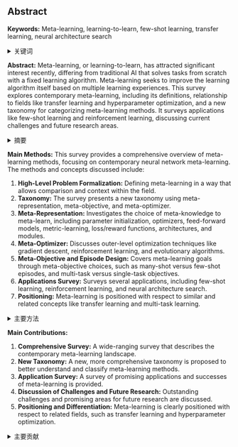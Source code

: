 ## Abstract
**Keywords:** Meta-learning, learning-to-learn, few-shot learning, transfer learning, neural architecture search

<details>
    <summary>关键词</summary>
    元学习、学习学习、小样本学习、迁移学习、神经架构搜索
</details>

**Abstract:** Meta-learning, or learning-to-learn, has attracted significant interest recently, differing from traditional AI that solves tasks from scratch with a fixed learning algorithm. Meta-learning seeks to improve the learning algorithm itself based on multiple learning experiences. This survey explores contemporary meta-learning, including its definitions, relationship to fields like transfer learning and hyperparameter optimization, and a new taxonomy for categorizing meta-learning methods. It surveys applications like few-shot learning and reinforcement learning, discussing current challenges and future research areas.

<details>
    <summary>摘要</summary>
    元学习或学习-去-学习最近引起了极大的关注，它不同于使用固定学习算法从零开始解决任务的传统AI。 元学习旨在基于多个学习经验来改进学习算法本身。 本综述探讨了当代的元学习，包括其定义、与迁移学习和超参数优化等领域的关系，以及一种用于分类元学习方法的新分类法。 它调查了小样本学习和强化学习等应用，讨论了当前挑战和未来研究领域。
</details>

**Main Methods:**
This survey provides a comprehensive overview of meta-learning methods, focusing on contemporary neural network meta-learning. The methods and concepts discussed include:

1.  **High-Level Problem Formalization:** Defining meta-learning in a way that allows comparison and context within the field.
2.  **Taxonomy:** The survey presents a new taxonomy using meta-representation, meta-objective, and meta-optimizer.
3.  **Meta-Representation:** Investigates the choice of meta-knowledge to meta-learn, including parameter initialization, optimizers, feed-forward models, metric-learning, loss/reward functions, architectures, and modules.
4.  **Meta-Optimizer:** Discusses outer-level optimization techniques like gradient descent, reinforcement learning, and evolutionary algorithms.
5.  **Meta-Objective and Episode Design:** Covers meta-learning goals through meta-objective choices, such as many-shot versus few-shot episodes, and multi-task versus single-task objectives.
6.  **Applications Survey:** Surveys several applications, including few-shot learning, reinforcement learning, and neural architecture search.
7.  **Positioning:** Meta-learning is positioned with respect to similar and related concepts like transfer learning and multi-task learning.

<details>
    <summary>主要方法</summary>
    本综述全面概述了元学习方法，重点关注当代神经网络元学习。 讨论的方法和概念包括：

    1. **高层问题形式化**：以允许在该领域内进行比较和情境化的方式定义元学习。
    2. **分类法**：本综述提出了一种使用元表示、元目标和元优化器的新分类法。
    3. **元表示**：研究了元学习的元知识选择，包括参数初始化、优化器、前馈模型、度量学习、损失/奖励函数、架构和模块。
    4. **元优化器**：讨论了外部优化技术，如梯度下降、强化学习和进化算法。
    5. **元目标和 episode 设计**：通过元目标选择来涵盖元学习目标，例如多样本与小样本 episode 以及多任务与单任务目标。
    6. **应用调查**：调查了包括小样本学习、强化学习和神经架构搜索在内的几个应用。
    7. **定位**：元学习与迁移学习和多任务学习等类似和相关的概念进行比较和定位。
</details>

**Main Contributions:**

1.  **Comprehensive Survey:** A wide-ranging survey that describes the contemporary meta-learning landscape.
2.  **New Taxonomy:** A new, more comprehensive taxonomy is proposed to better understand and classify meta-learning methods.
3.  **Application Survey:** A survey of promising applications and successes of meta-learning is provided.
4.  **Discussion of Challenges and Future Research:** Outstanding challenges and promising areas for future research are discussed.
5.  **Positioning and Differentiation:** Meta-learning is clearly positioned with respect to related fields, such as transfer learning and hyperparameter optimization.

<details>
    <summary>主要贡献</summary>
    1. **全面综述**：一篇范围广泛的综述，描述了当代元学习的概况。
    2. **新分类法**：提出了一种新的、更全面的分类法，以更好地理解和分类元学习方法。
    3. **应用调查**：提供了元学习有前景的应用和成功的调查。
    4. **对挑战和未来研究的讨论**：讨论了杰出的挑战和未来研究的有希望的领域。
    5. **定位与区分**：元学习与相关领域（如迁移学习和超参数优化）进行了清晰的定位。
</details>
